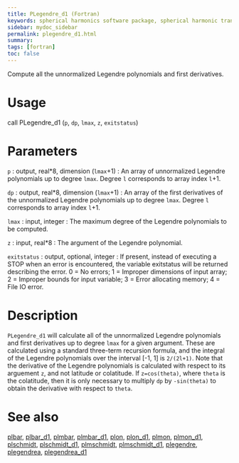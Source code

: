 ```yaml
---
title: PLegendre_d1 (Fortran)
keywords: spherical harmonics software package, spherical harmonic transform, legendre functions, multitaper spectral analysis, fortran, Python, gravity, magnetic field
sidebar: mydoc_sidebar
permalink: plegendre_d1.html
summary:
tags: [fortran]
toc: false
---
```


Compute all the unnormalized Legendre polynomials and first derivatives.

# Usage

call PLegendre_d1 (`p`, `dp`, `lmax`, `z`, `exitstatus`)

# Parameters

`p` : output, real\*8, dimension (`lmax`+1)
:   An array of unnormalized Legendre polynomials up to degree `lmax`. Degree `l` corresponds to array index `l`+1.

`dp` : output, real\*8, dimension (`lmax`+1)
:   An array of the first derivatives of the unnormalized Legendre polynomials up to degree `lmax`. Degree `l` corresponds to array index `l`+1.

`lmax` : input, integer
:   The maximum degree of the Legendre polynomials to be computed.

`z` : input, real\*8
:   The argument of the Legendre polynomial.

`exitstatus` : output, optional, integer
:   If present, instead of executing a STOP when an error is encountered, the variable exitstatus will be returned describing the error. 0 = No errors; 1 = Improper dimensions of input array; 2 = Improper bounds for input variable; 3 = Error allocating memory; 4 = File IO error.

# Description

`PLegendre_d1` will calculate all of the unnormalized Legendre polynomials and first derivatives up to degree `lmax` for a given argument. These are calculated using a standard three-term recursion formula, and the integral of the Legendre polynomials over the interval [-1, 1] is `2/(2l+1)`. Note that the derivative of the Legendre polynomials is calculated with respect to its arguement `z`, and not latitude or colatitude. If `z=cos(theta)`, where `theta` is the colatitude, then it is only necessary to multiply `dp` by `-sin(theta)` to obtain the derivative with respect to `theta`.

# See also

[plbar](plbar.html), [plbar_d1](plbar_d1.html), [plmbar](plmbar.html), [plmbar_d1](plmbar_d1.html), [plon](plon.html), [plon_d1](plon_d1.html), [plmon](plmon.html), [plmon_d1](plmon_d1.html), [plschmidt](plschmidt.html), [plschmidt_d1](plschmidt_d1.html), [plmschmidt](plmschmidt.html), [plmschmidt_d1](plmschmidt_d1.html), [plegendre](plegendre.html), [plegendrea](plegendrea.html), [plegendrea_d1](plegendrea_d1.html)
